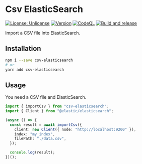 # Csv ElasticSearch

[![License: Unlicense](https://img.shields.io/badge/license-Unlicense-blueviolet.svg)](http://unlicense.org/)
[![Version](https://img.shields.io/npm/v/csv-elasticsearch.svg)](https://npmjs.org/package/csv-elasticsearch)
[![CodeQL](https://github.com/rap2hpoutre/csv-elasticsearch/workflows/CodeQL/badge.svg)](https://github.com/rap2hpoutre/csv-elasticsearch-dataset/actions?query=codeql-analysis "Code quality workflow status")
[![Build and release](https://github.com/rap2hpoutre/csv-elasticsearch/actions/workflows/release.yml/badge.svg)](https://github.com/rap2hpoutre/csv-elasticsearch-dataset/actions?query=release)

Import a CSV file into ElasticSearch.

## Installation

```sh
npm i --save csv-elasticsearch
# or
yarn add csv-elasticsearch
```

## Usage

You need a CSV file and ElasticSearch.

```ts
import { importCsv } from "csv-elasticsearch";
import { Client } from "@elastic/elasticsearch";

(async () => {
  const result = await importCsv({
    client: new Client({ node: "http://localhost:9200" }),
    index: "my_index",
    filePath: "./data.csv",
  });

  console.log(result);
})();
```
